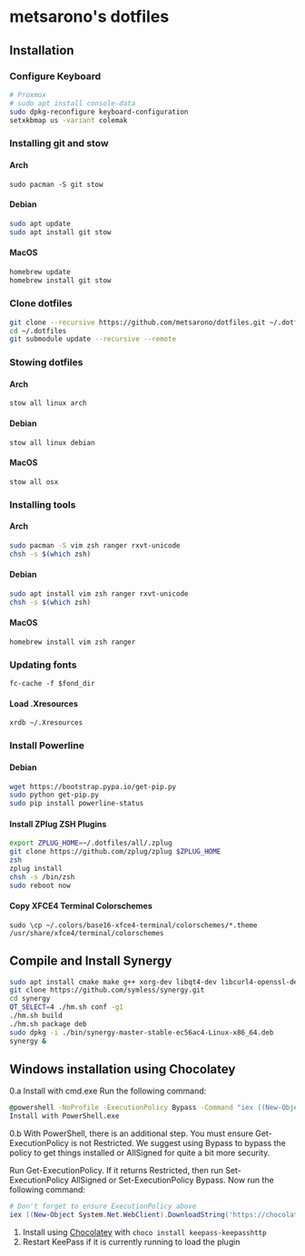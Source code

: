 # metsarono's dotfiles

## Installation

### Configure Keyboard
```bash
# Proxmox
# sudo apt install console-data
sudo dpkg-reconfigure keyboard-configuration
setxkbmap us -variant colemak
```

### Installing git and stow
#### Arch
```sudo pacman -S git stow```
#### Debian
```bash
sudo apt update
sudo apt install git stow
```
#### MacOS
```bash
homebrew update
homebrew install git stow
```

### Clone dotfiles
```bash
git clone --recursive https://github.com/metsarono/dotfiles.git ~/.dotfiles
cd ~/.dotfiles
git submodule update --recursive --remote
```

### Stowing dotfiles
#### Arch
```stow all linux arch```
#### Debian
```stow all linux debian```
#### MacOS
```stow all osx```

### Installing tools
#### Arch
```bash
sudo pacman -S vim zsh ranger rxvt-unicode
chsh -s $(which zsh)
```
#### Debian
```bash
sudo apt install vim zsh ranger rxvt-unicode
chsh -s $(which zsh)
```
#### MacOS
```homebrew install vim zsh ranger```

### Updating fonts
```fc-cache -f $fond_dir```

#### Load .Xresources
```xrdb ~/.Xresources```

### Install Powerline
#### Debian
```bash
wget https://bootstrap.pypa.io/get-pip.py
sudo python get-pip.py
sudo pip install powerline-status
```

#### Install ZPlug ZSH Plugins
```bash
export ZPLUG_HOME=~/.dotfiles/all/.zplug
git clone https://github.com/zplug/zplug $ZPLUG_HOME
zsh
zplug install
chsh -s /bin/zsh
sudo reboot now
```

#### Copy XFCE4 Terminal Colorschemes
```sudo \cp ~/.colors/base16-xfce4-terminal/colorschemes/*.theme /usr/share/xfce4/terminal/colorschemes```

## Compile and Install Synergy
```bash
sudo apt install cmake make g++ xorg-dev libqt4-dev libcurl4-openssl-dev libavahi-compat-libdnssd-dev libssl-dev libx11-dev fakeroot lintian
git clone https://github.com/symless/synergy.git
cd synergy
QT_SELECT=4 ./hm.sh conf -g1 
./hm.sh build
./hm.sh package deb
sudo dpkg -i ./bin/synergy-master-stable-ec56ac4-Linux-x86_64.deb
synergy &
```

## Windows installation using Chocolatey
 0.a Install with cmd.exe
Run the following command:
```bat
@powershell -NoProfile -ExecutionPolicy Bypass -Command "iex ((New-Object System.Net.WebClient).DownloadString('https://chocolatey.org/install.ps1'))" && SET "PATH=%PATH%;%ALLUSERSPROFILE%\chocolatey\bin"
Install with PowerShell.exe
```

0.b With PowerShell, there is an additional step. You must ensure Get-ExecutionPolicy is not Restricted. We suggest using Bypass to bypass the policy to get things installed or AllSigned for quite a bit more security.

Run Get-ExecutionPolicy. If it returns Restricted, then run Set-ExecutionPolicy AllSigned or Set-ExecutionPolicy Bypass.
Now run the following command:
```Powershell
# Don't forget to ensure ExecutionPolicy above
iex ((New-Object System.Net.WebClient).DownloadString('https://chocolatey.org/install.ps1'))
```
1. Install using [Chocolatey](https://chocolatey.org/) with `choco install keepass-keepasshttp`
 2. Restart KeePass if it is currently running to load the plugin
